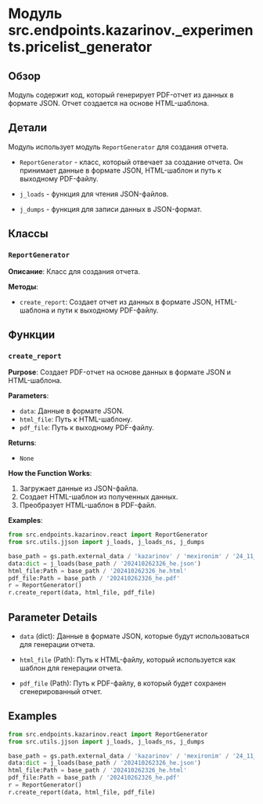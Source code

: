 # Модуль src.endpoints.kazarinov._experiments.pricelist_generator

## Обзор

Модуль содержит код, который генерирует PDF-отчет из данных в формате JSON. Отчет создается на основе HTML-шаблона.

## Детали

Модуль использует модуль `ReportGenerator` для создания отчета. 

- `ReportGenerator` - класс, который отвечает за создание отчета. Он принимает данные в формате JSON, HTML-шаблон и путь к выходному PDF-файлу. 

- `j_loads` - функция для чтения JSON-файлов.
- `j_dumps` - функция для записи данных в JSON-формат.

##  Классы

### `ReportGenerator`
**Описание**:  Класс для создания отчета. 

**Методы**:

- `create_report`: Создает отчет из данных в формате JSON, HTML-шаблона и пути к выходному PDF-файлу.

## Функции

### `create_report`

**Purpose**:  Создает PDF-отчет на основе данных в формате JSON и HTML-шаблона.

**Parameters**:

- `data`: Данные в формате JSON.
- `html_file`: Путь к HTML-шаблону.
- `pdf_file`: Путь к выходному PDF-файлу.

**Returns**:

- `None`

**How the Function Works**:

1. Загружает данные из JSON-файла.
2. Создает HTML-шаблон из полученных данных.
3. Преобразует HTML-шаблон в PDF-файл.

**Examples**:

```python
from src.endpoints.kazarinov.react import ReportGenerator
from src.utils.jjson import j_loads, j_loads_ns, j_dumps

base_path = gs.path.external_data / 'kazarinov' / 'mexironim' / '24_11_24_05_29_40_543'
data:dict = j_loads(base_path / '202410262326_he.json')
html_file:Path = base_path / '202410262326_he.html'
pdf_file:Path = base_path / '202410262326_he.pdf'
r = ReportGenerator()
r.create_report(data, html_file, pdf_file)
```

## Parameter Details

- `data` (dict): Данные в формате JSON, которые будут использоваться для генерации отчета.

- `html_file` (Path): Путь к HTML-файлу, который используется как шаблон для генерации отчета.

- `pdf_file` (Path): Путь к PDF-файлу, в который будет сохранен сгенерированный отчет.

##  Examples

```python
from src.endpoints.kazarinov.react import ReportGenerator
from src.utils.jjson import j_loads, j_loads_ns, j_dumps

base_path = gs.path.external_data / 'kazarinov' / 'mexironim' / '24_11_24_05_29_40_543'
data:dict = j_loads(base_path / '202410262326_he.json')
html_file:Path = base_path / '202410262326_he.html'
pdf_file:Path = base_path / '202410262326_he.pdf'
r = ReportGenerator()
r.create_report(data, html_file, pdf_file)

```